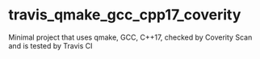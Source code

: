 # travis_qmake_gcc_cpp17_coverity
Minimal project that uses qmake, GCC, C++17, checked by Coverity Scan and is tested by Travis CI
